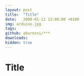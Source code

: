 ```yaml
---
layout: post
title:  "Title"
date:   2000-01-11 12:00:00 +0100
img: arduino.jpg
tags: 
github: aburnsni/***
downloads:
hidden: true
---
```

# Title